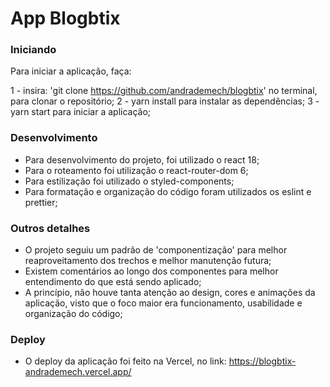 # App Blogbtix

### Iniciando

Para iniciar a aplicação, faça:

1 - insira: 'git clone https://github.com/andrademech/blogbtix' no terminal, para clonar o repositório;
2 - yarn install para instalar as dependências;
3 - yarn start para iniciar a aplicação;

### Desenvolvimento

- Para desenvolvimento do projeto, foi utilizado o react 18;
- Para o roteamento foi utilização o react-router-dom 6;
- Para estilização foi utilizado o styled-components;
- Para formatação e organização do código foram utilizados os eslint e prettier;

### Outros detalhes
- O projeto seguiu um padrão de 'componentização' para melhor reaproveitamento dos trechos e melhor manutenção futura;
- Existem comentários ao longo dos componentes para melhor entendimento do que está sendo aplicado;
- A princípio, não houve tanta atenção ao design, cores e animações da aplicação, visto que o foco maior era funcionamento, usabilidade e organização do código;

### Deploy

- O deploy da aplicação foi feito na Vercel, no link: https://blogbtix-andrademech.vercel.app/
